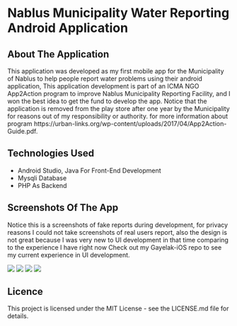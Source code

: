 <h1>Nablus Municipality Water Reporting Android Application</h1>

<h2>About The Application</h2>
<p>This application was developed as my first mobile app for the Municipality of Nablus to help people report water problems using their android application, 
This application development is part of an ICMA NGO App2Action program to improve Nablus Municipality Reporting Facility, and I won the best idea to get the fund to develop the app.
Notice that the application is removed from the play store after one year by the Municipality for reasons out of my responsibility or authority.
for more information about program https://urban-links.org/wp-content/uploads/2017/04/App2Action-Guide.pdf.
</p>

<h2>Technologies Used</h2>
<ul>
<li>Android Studio, Java For Front-End Development</li>
<li>Mysqli Database</li>
<li>PHP As Backend</li>
</ul>

<h2>Screenshots Of The App</h2>
<p>Notice this is a screenshots of fake reports during development, for privacy reasons I could not take screenshots of
real users report, also the design is not great because I was very new to UI development in that time comparing to the experience I have
right now Check out my Gayelak-iOS repo to see my current experience in UI development.
</p>
<img src = "https://firebasestorage.googleapis.com/v0/b/chottky.appspot.com/o/App%20Screenshots%2FNablus%20Municipality%2Fadd_report_interface.png?alt=media&token=b13f9c93-7a1b-463b-b445-011a14652dea"/>
<img src = "https://firebasestorage.googleapis.com/v0/b/chottky.appspot.com/o/App%20Screenshots%2FNablus%20Municipality%2Fforgot_password_interface.png?alt=media&token=7669bec3-0cda-4b27-9c19-f336b10bb0fe"/>
<img src = "https://firebasestorage.googleapis.com/v0/b/chottky.appspot.com/o/App%20Screenshots%2FNablus%20Municipality%2Freports_menu_interface.png?alt=media&token=f5815978-7d80-41c4-bb7c-4ec526ebe176"/>
<img src = "https://firebasestorage.googleapis.com/v0/b/chottky.appspot.com/o/App%20Screenshots%2FNablus%20Municipality%2Fthe_report_interface.png?alt=media&token=da5e21b8-ffa9-46ec-a0e9-55200b5157d7"/>

<h2>Licence</h2>
<p>This project is licensed under the MIT License - see the LICENSE.md file for details.</p>
